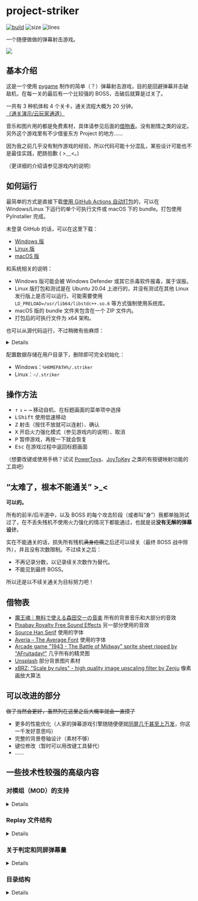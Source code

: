 # project-striker

[![build](https://github.com/TransparentLC/project-striker/actions/workflows/build.yml/badge.svg)](https://github.com/TransparentLC/project-striker/actions/workflows/build.yml)
![size](https://img.shields.io/github/repo-size/TransparentLC/project-striker)
![lines](https://img.shields.io/tokei/lines/github/TransparentLC/project-striker)

一个随便做做的弹幕射击游戏。

![](https://user-images.githubusercontent.com/47057319/147250475-e5aa18cd-5607-4901-a924-4879b264f492.png)

## 基本介绍

这是一个使用 [pygame](https://www.pygame.org/) 制作的简单（？）弹幕射击游戏，目的是回避弹幕并击破敌机，在每一关的最后有一个比较强的 BOSS，击破后就算是过关了。

一共有 3 种机体和 4 个关卡，通关流程大概为 20 分钟。[（通关演示/云玩家通道）
](https://www.hlsplayer.net/#type=m3u8&src=https%3A%2F%2Ffs-im-kefu.7moor-fs2.com%2Fim%2F2768a390-5474-11ea-afc9-7b323e3e16c0%2FC5KPb8eNLmwwSzIv.m3u8)

音乐和图片用的都是免费素材，具体请参见后面的[借物表](#借物表)。没有剧情之类的设定。另外这个游戏里有不少借鉴东方 Project 的地方……

因为我之前几乎没有制作游戏的经验，所以代码可能十分混乱，某些设计可能也不是最佳实践，肥肠抱歉 ( >﹏<。)

（更详细的介绍请参见游戏内的说明）

## 如何运行

最简单的方式是直接下载[使用 GitHub Actions 自动打包](https://github.com/TransparentLC/project-striker/actions/workflows/build.yml)的，可以在 Windows/Linux 下运行的单个可执行文件或 macOS 下的 bundle。打包使用 PyInstaller 完成。

未登录 GitHub 的话，可以在这里下载：

* [Windows 版](https://nightly.link/TransparentLC/project-striker/workflows/build/master/striker-Windows)
* [Linux 版](https://nightly.link/TransparentLC/project-striker/workflows/build/master/striker-Linux)
* [macOS 版](https://nightly.link/TransparentLC/project-striker/workflows/build/master/striker-macOS)

和系统相关的说明：

* Windows 版可能会被 Windows Defender 或其它杀毒软件报毒，属于误报。
* Linux 版打包和测试是在 Ubuntu 20.04 上进行的，并没有测试在其他 Linux 发行版上是否可以运行。可能需要使用 `LD_PRELOAD=/usr/lib64/libstdc++.so.6` 等方式强制使用系统库。
* macOS 版的 bundle 文件夹包含在一个 ZIP 文件内。
* 打包后的可执行文件为 x64 架构。

也可以从源代码运行，不过稍微有些麻烦：

<details>

* 需要 Python 3.9 或以上版本，使用之前的版本或许也可以运行，但我没有测试过。
* 使用 `pip install -r requirements.txt` 安装依赖。
* 参见[这里](https://github.com/TransparentLC/project-striker/blob/master/font/README.md)下载字体。
* 安装好 `gcc` 和 `g++` ，然后执行 `build-native.sh` 编译 C/C++ 的函数库。
    * 对于 Windows 用户，已经准备了编译好的 DLL。
    * 对于 macOS 用户，在编译前需要执行 `export libExtension=".dylib"`。
* 从 `main.py` 开始运行即可。

</details>

配置数据存储在用户目录下，删除即可完全初始化：

* Windows：`%HOMEPATH%/.striker`
* Linux：`~/.striker`

## 操作方法

* <kbd>↑</kbd> <kbd>↓</kbd> <kbd>←</kbd> <kbd>→</kbd> 移动自机、在标题画面的菜单项中选择
* <kbd>LShift</kbd> 使用低速移动
* <kbd>Z</kbd> 射击（按住不放就可以连射）、确认
* <kbd>X</kbd> 开启火力强化模式（参见游戏内的说明）、取消
* <kbd>P</kbd> 暂停游戏，再按一下就会恢复
* <kbd>Esc</kbd> 在游戏过程中返回标题画面

（想要改键或使用手柄？试试 [PowerToys](https://github.com/microsoft/PowerToys)、[JoyToKey](https://joytokey.net/) 之类的有按键映射功能的工具吧）

## “太难了，根本不能通关” >_<

**可以的。**

所有的前半/后半道中，以及 BOSS 的每个攻击阶段（或者叫“身”）我都单独测试过了，在不丢失残机不使用火力强化的情况下都能通过，也就是说**没有无解的弹幕设计**。

实在不能通关的话，损失所有残机~~满身疮痍~~之后还可以续关（最终 BOSS 战中除外），并且没有次数限制。不过续关之后：

* 不再记录分数，以记录续关次数作为替代。
* 不能见到最终 BOSS。

所以还是以不续关通关为目标努力吧！

## 借物表

* [魔王魂｜無料で使える森田交一の音楽](https://maou.audio/) 所有的背景音乐和大部分的音效
* [Pixabay Royalty Free Sound Effects](https://pixabay.com/sound-effects/) 另一部分使用的音效
* [Source Han Serif](https://source.typekit.com/source-han-serif/) 使用的字体
* [Avería – The Average Font](http://iotic.com/averia/) 使用的字体
* [Arcade game "1943 - The Battle of Midway" sprite sheet ripped by "AFruitaday!"](https://www.spriters-resource.com/arcade/1943thebattleofmidway/) 几乎所有的精灵图
* [Unsplash](https://unsplash.com/) 部分背景图片素材
* [xBRZ: "Scale by rules" - high quality image upscaling filter by Zenju](https://sourceforge.net/projects/xbrz/files/xBRZ/) 像素画放大算法

## 可以改进的部分

~~做了当然会更好，虽然列在这里之后大概率就会一直摸了~~

* 更多的性能优化（人家的弹幕游戏引擎随随便便就[同屏几千甚至上万发](https://cowlevel.net/article/1882071)，你这一千发好意思吗）
* 完整的背景卷轴设计（素材不够）
* 键位修改（暂时可以用改键工具替代）
* ……

## 一些技术性较强的高级内容

### 对模组（MOD）的支持

<details>

通过加载自定义的模组文件，无需修改主程序代码即可实现替换图像、音频、关卡等功能。游戏会优先使用模组文件中相同路径的资源，如果无法找到则会继续使用自带的原版资源。

模组文件是包含以下目录的 tar 打包（请不要使用 gz、bz2、xz 等进行压缩），这些目录的具体用途可以参见[“目录结构”](#目录结构)部分：

* `assets`
* `scriptfiles`
* `sound`

在启动游戏时，可以使用环境变量 `STRIKER_MODDED_RESOURCE` 指定模组文件的路径。

</details>

### Replay 文件结构

<details>

Replay 文件分为文件头、校验码和按键数据三个部分。

文件头具体结构的伪代码：

```c
struct ReplayHeader {
    uint8_t  magic[4];     // 固定为RPLY四个字符
    uint32_t version;      // 版本号，对于每个主程序版本有固定的默认值（游戏机制修改时会改变），与主程序对应版本号不同的replay可能无法正常播放
    uint64_t timestamp;    // 创建replay的时间戳
    uint8_t  name[8];      // 机签
    uint64_t seed;         // 随机种子（random.seed(version=2)）
    uint64_t score;        // 游戏结束时的分数
    uint8_t  optionType;   // 自机类型
    uint8_t  missCount;    // MISS次数
    uint8_t  hyperCount;   // 火力强化使用次数
    uint8_t  bonusCount;   // 完美击破奖励次数
    uint32_t unused;       // 未使用
}
```

校验码计算规则：`hmac_sha256(msg=文件头 + 解压后的按键数据, key=???)`。文件头和校验码共计 80 字节，

按键数据保存时使用 `lzma.compress(format=lzma.FORMAT_ALONE)` 压缩。在原始数据中每一帧用一个 `uint8_t` 表示，每个位表示一个按键是否有按下：

* `1 << 0` <kbd>↑</kbd>
* `1 << 1` <kbd>↓</kbd>
* `1 << 2` <kbd>←</kbd>
* `1 << 3` <kbd>→</kbd>
* `1 << 4` <kbd>LShift</kbd>
* `1 << 5` <kbd>Z</kbd>
* `1 << 6` <kbd>X</kbd>
* `1 << 7` <kbd>C</kbd>（未使用）

通关流程大概为 20 分钟，即 20x60x60=72000f。由于存在压缩，文件大小理论上不会大于 70 KB。

</details>

### 关于判定和同屏弹幕量

<details>

自机、敌机及弹幕均使用圆形判定，对于 BOSS 之类的较大的敌机则会使用多个圆以尽可能地覆盖敌机图像。

BOSS 战中同屏弹幕量一般控制在 250 左右，但在保持 FPS 稳定在 60 左右（不出现处理落）的前提下，同屏弹幕的极限数量可以达到 1000 左右。

> 可以考证的其他一些弹幕射击游戏的同屏弹幕量：
>
> * 1998 年的长空超少年，同屏弹幕量一般不超过 300（STAGE 5B 的 BOSS 战，参见 PS4 版显示的计数）
> * 2003 年的绊地狱，同屏弹幕量一般不超过 150（里二周目 STAGE 5 光翼战，参见 PS4 版显示的计数，这两个的原作是街机游戏）
> * 2002 年的东方红魔乡，同屏弹幕上限 640
> * 2007 年的东方风神录，同屏弹幕上限 2000（参见[这里](https://www.zybuluo.com/wz520/note/83366)，这两个是使用 C++ 和 DirectX 制作的 PC 游戏）

由于 pygame 仅使用软件渲染，并且我没有使用多进程，所以只要 CPU 主频足够这个数值的差别就不会很大，显卡性能也不会产生影响。

~~Python 写的东西，还想要什么性能 (╯‵□′)╯︵┻━┻~~

</details>

### 目录结构

<details>

```plaintext
project-striker
│  .gitignore
│  build-info.txt # 在打包时记录打包时间及对应的commit信息
│  build.ps1 # 打包脚本
│  build.sh # 打包脚本
│  icon.ico
│  LICENSE
│  main.py # 入口文件
│  README.md
│  requirements-build.txt
│  requirements.txt
│
├─.github
│  └─workflows
│          build.yml # Github Actions 自动打包脚本
│
├─.vscode
│      launch.json
│
├─assets # 图片素材
│      ...
│
├─font # 字体
│      README.md
│      SourceHanSerifSC-Medium.otf
│
├─lib
│  │  constants.py # 部分常数
│  │  debug.py # 测试用函数，目前只有显示弹幕判定大小
│  │  font.py # 字体渲染，主要是处理多行文本
│  │  globals.py # 全局变量
│  │  scroll_map.py # 背景卷轴
│  │  sound.py # 背景音乐和音效播放
│  │  stg_overlay.py # 游戏主界面上提示分数/残机奖励等等的图层
│  │  utils.py # 一些工具函数及各种插值函数
│  │  __init__.py
│  │
│  ├─bullet
│  │  enemy_bullet.py # 敌机弹幕相关
│  │  player_bullet.py # 自机弹幕相关
│  │  __init__.py
│  │
│  ├─scene # 游戏中的各个界面
│  │  config.py
│  │  manual.py
│  │  result.py
│  │  select_option.py
│  │  stg.py
│  │  title.py
│  │  __init__.py
│  │
│  ├─script_engine # 敌机行动脚本和关卡脚本的解析
│  │  enemy.py
│  │  README.md
│  │  stage.py
│  │  __init__.py
│  │
│  └─sprite # 各种活动块相关
│     debris.py # 击破敌机后的碎片效果
│     enemy.py # 敌机
│     explosion.py # 击破敌机后的爆炸效果
│     item.py # 道具
│     option.py # 自机的子机
│     player.py # 自机
│     __init__.py
│
├─native # 以C/C++代码编译的函数库
│     ...
│
├─psd # 背景图片的源文件
│     ...
│
├─scriptfiles
│  ├─enemy # 敌机脚本
│  │      ...
│  │
│  ├─map # 背景卷轴内容
│  │      ...
│  │
│  └─stage # 关卡脚本
│         ...
│
├─sound
│  ├─bgm # 背景音乐
│  │      ...
│  │
│  └─sfx # 音效
│         ...
│
└─tool # 其他的工具脚本
      generate-font-subset.py # 生成子集化字体
      map-editor.html # 背景卷轴编辑器
      script-tag.py # 在编写脚本时生成随机的标签
      webp-lossless.py # 将图片无损转换为webp
```

</details>
